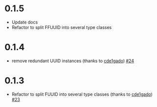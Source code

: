 

# 0.1.5

- Update docs
- Refactor to split FFUUID into several type classes

# 0.1.4 

- remove redundant UUID instances (thanks to [cde1gado](/cde1gado)) [#24](https://github.com/pure4s/uuid4s/pull/24)

# 0.1.3

- Refactor to split FUUID into several type classes (thanks to [cde1gado](/cde1gado)) [#23](https://github.com/pure4s/uuid4s/pull/23)  